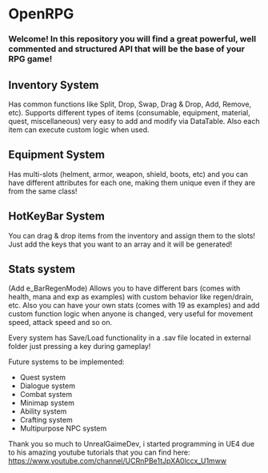 # OpenRPG
### Welcome! In this repository you will find a great powerful, well commented and structured API that will be the base of your RPG game!

## Inventory System
  Has common functions like Split, Drop, Swap, Drag & Drop, Add, Remove, etc). Supports different types of items (consumable, equipment, material, quest, miscellaneous) very easy to add and modify via DataTable. Also each item can execute custom logic when used. 
## Equipment System
  Has multi-slots (helment, armor, weapon, shield, boots, etc) and you can have different attributes for each one, making them unique even if they are from the same class!
## HotKeyBar System
You can drag & drop items from the inventory and assign them to the slots! Just add the keys that you want to an array and it will be generated!

## Stats system
(Add e_BarRegenMode) Allows you to have different bars (comes with health, mana and exp as examples) with custom behavior like regen/drain, etc. Also you can have your own stats (comes with 19 as examples) and add custom function logic when anyone is changed, very useful for movement speed, attack speed and so on. 

Every system has Save/Load functionality in a .sav file located in external folder just pressing a key during gameplay!

Future systems to be implemented:

- Quest system
- Dialogue system
- Combat system
- Minimap system
- Ability system
- Crafting system
- Multipurpose NPC system

Thank you so much to UnrealGaimeDev, i started programming in UE4 due to his amazing youtube tutorials that you can find here: https://www.youtube.com/channel/UCRnPBe1tJpXA0lccx_U1mww
